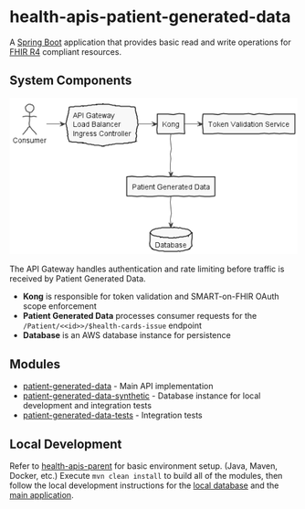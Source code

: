 # health-apis-patient-generated-data

A [Spring Boot](https://spring.io/projects/spring-boot) application that provides
basic read and write operations for [FHIR R4](https://hl7.org/fhir/R4/)
compliant resources.

## System Components

![components](src/plantuml/components.png)

The API Gateway handles authentication and rate limiting before traffic is received by Patient Generated Data.

- **Kong** is responsible for token validation and SMART-on-FHIR OAuth scope enforcement
- **Patient Generated Data** processes consumer requests for the `/Patient/<<id>>/$health-cards-issue` endpoint
- **Database** is an AWS database instance for persistence

## Modules

- [patient-generated-data](patient-generated-data/README.md) - Main API implementation
- [patient-generated-data-synthetic](patient-generated-data-synthetic/README.md) - Database instance for local development and integration tests
- [patient-generated-data-tests](patient-generated-data-tests/README.md) - Integration tests

## Local Development

Refer to [health-apis-parent](https://github.com/department-of-veterans-affairs/health-apis-parent)
for basic environment setup. (Java, Maven, Docker, etc.)
Execute `mvn clean install` to build all of the modules, then follow the local development
instructions for the [local database](patient-generated-data-synthetic/README.md#local-development)
and the [main application](patient-generated-data/README.md#local-development).

